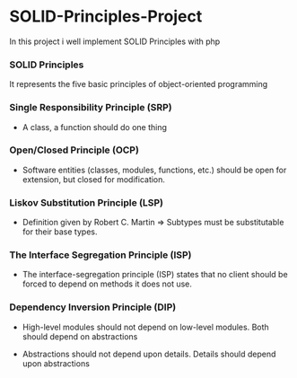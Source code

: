# SOLID-Principles-Project
In this project i well implement SOLID Principles with php


### SOLID Principles 
It represents the five basic principles of object-oriented programming


### Single Responsibility Principle (SRP)
- A class, a function should do one thing


### Open/Closed Principle (OCP)
- Software entities (classes, modules, functions, etc.) should be open for extension, but closed for modification.


### Liskov Substitution Principle (LSP)
- Definition given by Robert C. Martin ⇒  Subtypes must be substitutable for their base types.


### The Interface Segregation Principle (ISP)
- The interface-segregation principle (ISP) states that no client should be forced to depend on methods it does not use.

### Dependency Inversion Principle (DIP)
- High-level modules should not depend on low-level modules. Both should depend on abstractions

- Abstractions should not depend upon details. Details should depend upon abstractions
